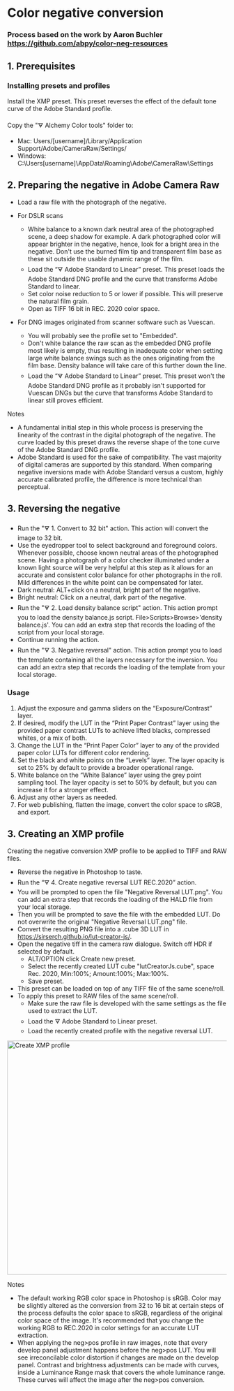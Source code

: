 # Color negative conversion

### Process based on the work by Aaron Buchler https://github.com/abpy/color-neg-resources

## 1. Prerequisites

### Installing presets and profiles
Install the XMP preset. This preset reverses the effect of the default tone curve of the Adobe Standard profile.

Copy the "🜃 Alchemy Color tools" folder to:
* Mac: Users/[username]/Library/Application Support/Adobe/CameraRaw/Settings/
* Windows: C:\Users\[username]\AppData\Roaming\Adobe\CameraRaw\Settings

## 2. Preparing the negative in Adobe Camera Raw
* Load a raw file with the photograph of the negative.
* For DSLR scans
  * White balance to a known dark neutral area of the photographed scene, a deep shadow for example. A dark photographed color will appear brighter in the negative, hence, look for a bright area in the negative. Don't use the burned film tip and transparent film base as these sit outside the usable dynamic range of the film.
  * Load the “🜃 Adobe Standard to Linear” preset. This preset loads the Adobe Standard DNG profile and the curve that transforms Adobe Standard to linear.
  * Set color noise reduction to 5 or lower if possible. This will preserve the natural film grain.
  * Open as TIFF 16 bit in REC. 2020 color space.
 
* For DNG images originated from scanner software such as Vuescan.
  * You will probably see the profile set to "Embedded".
  * Don't white balance the raw scan as the embedded DNG profile most likely is empty, thus resulting in inadequate color when setting large white balance swings such as the ones originating from the film base. Density balance will take care of this further down the line.
  * Load the “🜃 Adobe Standard to Linear” preset. This preset won't the Adobe Standard DNG profile as it probably isn't supported for Vuescan DNGs but the curve that transforms Adobe Standard to linear still proves efficient.


Notes
* A fundamental initial step in this whole process is preserving the linearity of the contrast in the digital photograph of the negative. The curve loaded by this preset draws the reverse shape of the tone curve of the Adobe Standard DNG profile.
* Adobe Standard is used for the sake of compatibility. The vast majority of digital cameras are supported by this standard. When comparing negative inversions made with Adobe Standard versus a custom, highly accurate calibrated profile, the difference is more technical than perceptual.

## 3. Reversing the negative
* Run the "🜃 1. Convert to 32 bit" action. This action will convert the image to 32 bit.
* Use the eyedropper tool to select background and foreground colors. Whenever possible, choose known neutral areas of the photographed scene. Having a photograph of a color checker illuminated under a known light source will be very helpful at this step as it allows for an accurate and consistent color balance for other photographs in the roll. Mild differences in the white point can be compensated for later.
* Dark neutral: ALT+click on a neutral, bright part of the negative.
* Bright neutral: Click on a neutral, dark part of the negative.
* Run the "🜃 2. Load density balance script" action. This action prompt you to load the density balance.js script. File>Scripts>Browse>'density balance.js'. You can add an extra step that records the loading of the script from your local storage.
* Continue running the action.
* Run the "🜃 3. Negative reversal" action. This action prompt you to load the template containing all the layers necessary for the inversion. You can add an extra step that records the loading of the template from your local storage.

### Usage

1. Adjust the exposure and gamma sliders on the “Exposure/Contrast” layer.
2. If desired, modify the LUT in the “Print Paper Contrast” layer using the provided paper contrast LUTs to achieve lifted blacks, compressed whites, or a mix of both.
3. Change the LUT in the “Print Paper Color” layer to any of the provided paper color LUTs for different color rendering.
4. Set the black and white points on the “Levels” layer. The layer opacity is set to 25% by default to provide a broader operational range.
5. White balance on the “White Balance” layer using the grey point sampling tool. The layer opacity is set to 50% by default, but you can increase it for a stronger effect.
6. Adjust any other layers as needed.
7. For web publishing, flatten the image, convert the color space to sRGB, and export.


## 3. Creating an XMP profile
Creating the negative conversion XMP profile to be applied to TIFF and RAW files.

* Reverse the negative in Photoshop to taste.
* Run the “🜃 4. Create negative reversal LUT REC.2020” action.
* You will be prompted to open the file "Negative Reversal LUT.png". You can add an extra step that records the loading of the HALD file from your local storage.
* Then you will be prompted to save the file with the embedded LUT. Do not overwrite the original "Negative Reversal LUT.png" file.
* Convert the resulting PNG file into a .cube 3D LUT in https://sirserch.github.io/lut-creator-js/.
* Open the negative tiff in the camera raw dialogue. Switch off HDR if selected by default.
  * ALT/OPTION click Create new preset.
  * Select the recently created LUT cube "lutCreatorJs.cube", space Rec. 2020, Min:100%; Amount:100%; Max:100%.
  * Save preset.
* This preset can be loaded on top of any TIFF file of the same scene/roll.
* To apply this preset to RAW files of the same scene/roll.
  * Make sure the raw file is developed with the same settings as the file used to extract the LUT.
  * Load the 🜃 Adobe Standard to Linear preset.
  * Load the recently created profile with the negative reversal LUT.

<img width="536" alt="Create  XMP profile" src="https://github.com/user-attachments/assets/45d878ef-f2d6-49a1-a1c7-6d12917f3d7c">

Notes
*  The default working RGB color space in Photoshop is sRGB. Color may be slightly altered as the conversion from 32 to 16 bit at certain steps of the process defaults the color space to sRGB, regardless of the original color space of the image. It's recommended that you change the working RGB to REC.2020 in color settings for an accurate LUT extraction.
* When applying the neg>pos profile in raw images, note that every develop panel adjustment happens before the neg>pos LUT. You will see irreconcilable color distortion if changes are made on the develop panel. Contrast and brightness adjustments can be made with curves, inside a Luminance Range mask that covers the whole luminance range. These curves will affect the image after the neg>pos conversion.
